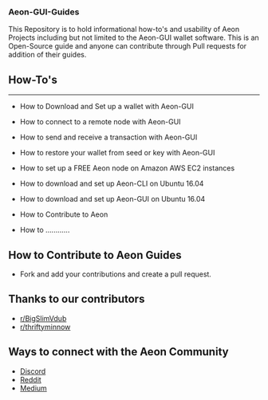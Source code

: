 ### Aeon-GUI-Guides
This Repository is to hold informational how-to's and usability of Aeon Projects including but not limited to the Aeon-GUI wallet software. This is an Open-Source guide and anyone can contribute through Pull requests for addition of their guides. 

## How-To's
---------------------------------------------------------------------------------------
* How to Download and Set up a wallet with Aeon-GUI

* How to connect to a remote node with Aeon-GUI

* How to send and receive a transaction with Aeon-GUI

* How to restore your wallet from seed or key with Aeon-GUI

* How to set up a FREE Aeon node on Amazon AWS EC2 instances

* How to download and set up Aeon-CLI on Ubuntu 16.04

* How to download and set up Aeon-GUI on Ubuntu 16.04

* How to Contribute to Aeon

* How to ............

## How to Contribute to Aeon Guides

* Fork and add your contributions and create a pull request. 

## Thanks to our contributors

* [r/BigSlimVdub](https://www.reddit.com/user/bigslimvdub)
* [r/thriftyminnow](https://www.reddit.com/user/thriftyminnow)

## Ways to connect with the Aeon Community

* [Discord](https://discord.gg/hCbaJ6e)
* [Reddit](https://www.reddit.com/r/Aeon/)
* [Medium](https://medium.com/@AEON_Community)

